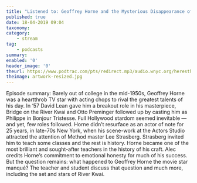 ```yaml
---
title: "Listened to: Geoffrey Horne and the Mysterious Disappearance of a Dreamboat"
published: true
date: 18-04-2019 09:04
taxonomy:
category:
	- stream
tag:
	- podcasts
summary:
enabled: '0'
header_image: '0'
theurl: https://www.podtrac.com/pts/redirect.mp3/audio.wnyc.org/heresthething/heresthething040219_hornepod.mp3
theimage: artwork-resized.jpg
--- 
```

Episode summary: Barely out of college in the mid-1950s, Geoffrey Horne was a heartthrob TV star with acting chops to rival the greatest talents of his day. In ‘57 David Lean gave him a breakout role in his masterpiece, Bridge on the River Kwai and Otto Preminger followed up by casting him as Philippe in Bonjour Tristesse. Full Hollywood stardom seemed inevitable — and yet, few roles followed. Horne didn’t resurface as an actor of note for 25 years, in late-70s New York, when his scene-work at the Actors Studio attracted the attention of Method master Lee Strasberg. Strasberg invited him to teach some classes and the rest is history. Horne became one of the most brilliant and sought-after teachers in the history of his craft. Alec credits Horne’s commitment to emotional honesty for much of his success. But the question remains: what happened to Geoffrey Horne the movie star manqué? The teacher and student discuss that question and much more, including the set and stars of River Kwai.
